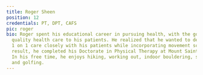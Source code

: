 ```yaml
---
title: Roger Sheen
position: 12
credentials: PT, DPT, CAFS
pic: roger
bio: Roger spent his educational career in pursuing health, with the goal to bring
  quality health care to his patients. He realized that he wanted to devote quality
  1 on 1 care closely with his patients while incorporating movement science. As a
  result, he completed his Doctorate in Physical Therapy at Mount Saint Mary’s University.
  In his free time, he enjoys hiking, working out, indoor bouldering, snowboarding,
  and golfing.
---
```


